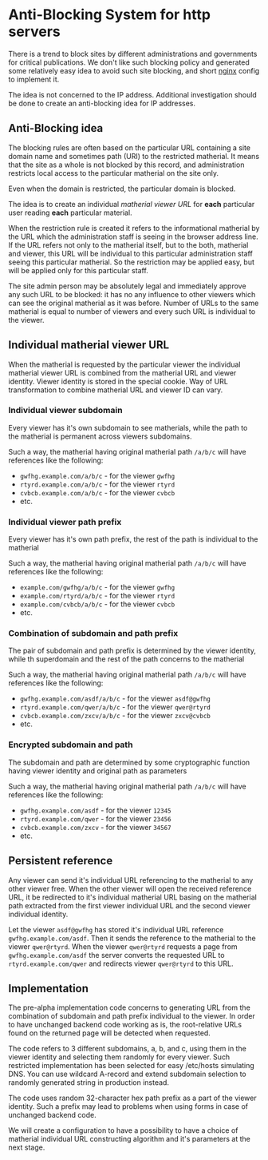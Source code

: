 # Anti-Blocking System for http servers

There is a trend to block sites by different administrations and governments for critical publications. We don't like such blocking policy and generated some relatively easy idea to avoid such site blocking, and short [nginx](nginx.org) config to implement it.

The idea is not concerned to the IP address. Additional investigation should be done to create an anti-blocking idea for IP addresses.

## Anti-Blocking idea
The blocking rules are often based on the particular URL containing a site domain name and sometimes path (URI) to the restricted matherial. It means that the site as a whole is not blocked by this record, and administration restricts local access to the particular matherial on the site only.

Even when the domain is restricted, the particular domain is blocked.

The idea is to create an individual *matherial viewer URL* for **each** particular user reading **each** particular material.

When the restriction rule is created it refers to the informational matherial by the URL which the administration staff is seeing in the browser address line. If the URL refers not only to the matherial itself, but to the both, matherial and viewer, this URL will be individual to this particular administration staff seeing this particular matherial. So the restriction may be applied easy, but will be applied only for this particular staff.

The site admin person may be absolutely legal and immediately approve any such URL to be blocked: it has no any influence to other viewers which can see the original matherial as it was before. Number of URLs to the same matherial is equal to number of viewers and every such URL is individual to the viewer.

## Individual matherial viewer URL
When the matherial is requested by the particular viewer the individual matherial viewer URL is combined from the matherial URL and viewer identity. Viewer identity is stored in the special cookie. Way of URL transformation to combine matherial URL and viewer ID can vary.

### Individual viewer subdomain
Every viewer has it's own subdomain to see matherials, while the path to the matherial is permanent across viewers subdomains.

Such a way, the matherial having original matherial path `/a/b/c` will have references like the following:
- `gwfhg.example.com/a/b/c` - for the viewer `gwfhg`
- `rtyrd.example.com/a/b/c` - for the viewer `rtyrd`
- `cvbcb.example.com/a/b/c` - for the viewer `cvbcb`
- etc.

### Individual viewer path prefix
Every viewer has it's own path prefix, the rest of the path is individual to the matherial

Such a way, the matherial having original matherial path `/a/b/c` will have references like the following:
- `example.com/gwfhg/a/b/c` - for the viewer `gwfhg`
- `example.com/rtyrd/a/b/c` - for the viewer `rtyrd`
- `example.com/cvbcb/a/b/c` - for the viewer `cvbcb`
- etc.


### Combination of subdomain and path prefix
The pair of subdomain and path prefix is determined by the viewer identity, while th superdomain and the rest of the path concerns to the matherial

Such a way, the matherial having original matherial path `/a/b/c` will have references like the following:
- `gwfhg.example.com/asdf/a/b/c` - for the viewer `asdf@gwfhg`
- `rtyrd.example.com/qwer/a/b/c` - for the viewer `qwer@rtyrd`
- `cvbcb.example.com/zxcv/a/b/c` - for the viewer `zxcv@cvbcb`
- etc.

### Encrypted subdomain and path
The subdomain and path are determined by some cryptographic function having viewer identity and original path as parameters

Such a way, the matherial having original matherial path `/a/b/c` will have references like the following:
- `gwfhg.example.com/asdf` - for the viewer `12345`
- `rtyrd.example.com/qwer` - for the viewer `23456`
- `cvbcb.example.com/zxcv` - for the viewer `34567`
- etc.


## Persistent reference
Any viewer can send it's individual URL referencing to the matherial to any other viewer free. When the other viewer will open the received reference URL, it be redirected to it's individual matherial URL basing on the matherial path extracted from the first viewer individual URL and the second viewer individual identity.

Let the viewer `asdf@gwfhg` has stored it's individual URL reference `gwfhg.example.com/asdf`. Then it sends the reference to the matherial to the viewer `qwer@rtyrd`. When the viewer `qwer@rtyrd` requests a page from `gwfhg.example.com/asdf` the server converts the requested URL to `rtyrd.example.com/qwer` and redirects viewer `qwer@rtyrd` to this URL.

## Implementation
The pre-alpha implementation code concerns to generating URL from the combination of subdomain and path prefix individual to the viewer. In order to have unchanged backend code working as is, the root-relative URLs found on the returned page will be detected when requested.

The code refers to 3 different subdomains, a, b, and c, using them in the viewer identity and selecting them randomly for every viewer. Such restricted implementation has been selected for easy /etc/hosts simulating DNS. You can use wildcard A-record and extend subdomain selection to randomly generated string in production instead.

The code uses random 32-character hex path prefix as a part of the viewer identity. Such a prefix may lead to problems when using forms in case of unchanged backend code.

We will create a configuration to have a possibility to have a choice of matherial individual URL constructing algorithm and it's parameters at the next stage.
